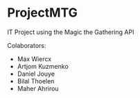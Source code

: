 # ProjectMTG
IT Project using the Magic the Gathering API

Colaborators:
- Max Wiercx
- Artjom Kuzmenko
- Daniel Jouye
- Bilal Thoelen
- Maher Ahrirou
